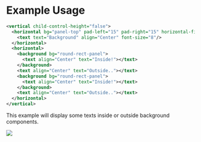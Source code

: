 # Example Usage
```xml
<vertical child-control-height="false">
  <horizontal bg="panel-top" pad-left="15" pad-right="15" horizontal-fit="PreferredSize">
    <text text="Background" align="Center" font-size="8"/>
  </horizontal>
  <horizontal>
    <background bg="round-rect-panel">
      <text align="Center" text="Inside!"></text>
    </background>
    <text align="Center" text="Outside.."></text>
    <background bg="round-rect-panel">
      <text align="Center" text="Inside!"></text>
    </background>
    <text align="Center" text="Outside.."></text>
  </horizontal>
</vertical>
```
This example will display some texts inside or outside background components.

![](https://i.imgur.com/Df3Qj2c.png)
